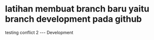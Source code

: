# latihan membuat branch baru yaitu branch development pada github
testing conflict 2 --- Development

